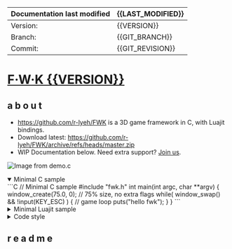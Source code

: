 | Documentation last modified | {{LAST_MODIFIED}} |
|:--------------|:------------|
|Version:       | {{VERSION}} |
|Branch:        | {{GIT_BRANCH}} |
|Commit:        | {{GIT_REVISION}} |

# [F·W·K {{VERSION}}](https://github.com/r-lyeh/FWK)
## a b o u t

- https://github.com/r-lyeh/FWK is a 3D game framework in C, with Luajit bindings.
- Download latest: https://github.com/r-lyeh/FWK/archive/refs/heads/master.zip
- WIP Documentation below. Need extra support? <a href="https://discord.gg/vu6Vt9d">Join us</a>.

![Image from demo.c](https://i.imgur.com/sInbRoA.gif)

<details open><summary>Minimal C sample</summary>
```C
// Minimal C sample
#include "fwk.h"
int main(int argc, char **argv) {
    window_create(75.0, 0); // 75% size, no extra flags
    while( window_swap() && !input(KEY_ESC) ) { // game loop
        puts("hello fwk");
    }
}
```
</details>

<details><summary>Minimal Luajit sample</summary>
```Lua
-- Minimal Lua sample
local fwk = require("fwk")
fwk.window_create(75.0,0) -- 75% size, no extra flags
while fwk.window_swap() == 1 do -- game loop
    print("hello fwk")
end
```
</details>

<details><summary>Code style</summary>
```C linenumbers
/// ## Markdown comments when documenting (3 slashes)
// C++ comments allowed
// Ordering: 1)includes 2)defines 3)enums 4)structs 5)functions
#define API  C                       // uppercase directives (defines)
#define puts my_puts                 // lowercase API aliases (macros)
enum { ZERO = 0 };                   // uppercase enums. also, one-liners allowed
void assert_positive( int my_int ) { // snake_case everywhere
    int *x = &my_int;                // no spacing between pointers and variables
    if( *x < ZERO ) {                // no padding space after if,do,while,for,switch
        puts( "Negative" );          // space padding around operators and parenthesis
    }                                // 4-spaces indents, 1TBS brackets
}                                    // when in doubt, dont worry & mimic style from codebase
```
</details>

<!--
!!! Note
    Ready to browse documentation? This is a very common note.

!!! Tip
    Then we have these informational notes. Tips mostly.

!!! WARNING
    And warning notes. You should read them definitely.

!!! ERROR: Watch out
    Really **important notes**. Beware of these.
-->

## r e a d m e

